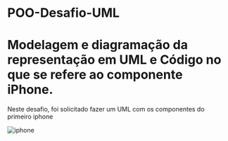 # POO-Desafio-UML
# Modelagem e diagramação da representação em UML e Código no que se refere ao componente iPhone.

Neste desafio, foi solicitado fazer um UML com os componentes do primeiro iphone

![iphone](https://github.com/ipsluizeduardo/POO-Desafio-UML/assets/119632772/d30779fa-b07b-4acc-a65f-e607f62976a0)
